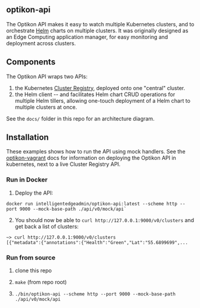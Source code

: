 ## optikon-api

The Optikon API makes it easy to watch multiple Kubernetes clusters, and to orchestrate [Helm](https://www.helm.sh/) charts on multiple clusters.
It was originally designed as an Edge Computing application manager, for easy monitoring and deployment across clusters.

## Components

The Optikon API wraps two APIs:
1. the Kubernetes [Cluster Registry](https://github.com/kubernetes/cluster-registry/blob/master/docs/userguide.md), deployed onto one "central" cluster.
2. the Helm client -- and facilitates Helm chart CRUD operations for multiple Helm tillers, allowing one-touch deployment of a Helm chart to multiple clusters at once.

See the `docs/` folder in this repo for an architecture diagram.

## Installation

These examples shows how to run the API using mock handlers. See the [optikon-vagrant](https://github.com/optikon/vagrant) docs for information on deploying the Optikon API in kubernetes, next to a live Cluster Registry API.

### Run in Docker

1. Deploy the API:

```
docker run intelligentedgeadmin/optikon-api:latest --scheme http --port 9000 --mock-base-path ./api/v0/mock/api`
```

2. You should now be able to `curl http://127.0.0.1:9000/v0/clusters` and get back a list of clusters:

```
~> curl http://127.0.0.1:9000/v0/clusters
[{"metadata":{"annotations":{"Health":"Green","Lat":"55.6899699",...
```


### Run from source

1. clone this repo

2. `make` (from repo root)

3. `./bin/optikon-api --scheme http --port 9000 --mock-base-path ./api/v0/mock/api`
